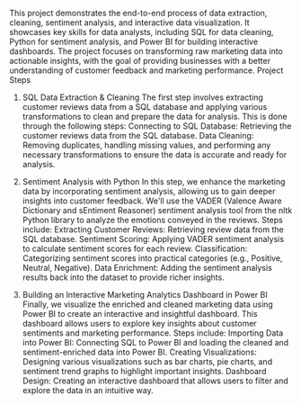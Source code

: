 This project demonstrates the end-to-end process of data extraction, cleaning, sentiment analysis, and interactive data visualization. It showcases key skills for data analysts, including SQL for data cleaning, Python for sentiment analysis, and Power BI for building interactive dashboards. The project focuses on transforming raw marketing data into actionable insights, with the goal of providing businesses with a better understanding of customer feedback and marketing performance.
Project Steps
1. SQL Data Extraction & Cleaning
The first step involves extracting customer reviews data from a SQL database and applying various transformations to clean and prepare the data for analysis. This is done through the following steps:
Connecting to SQL Database: Retrieving the customer reviews data from the SQL database.
Data Cleaning: Removing duplicates, handling missing values, and performing any necessary transformations to ensure the data is accurate and ready for analysis.

2. Sentiment Analysis with Python
In this step, we enhance the marketing data by incorporating sentiment analysis, allowing us to gain deeper insights into customer feedback. We'll use the VADER (Valence Aware Dictionary and sEntiment Reasoner) sentiment analysis tool from the nltk Python library to analyze the emotions conveyed in the reviews.
Steps include:
Extracting Customer Reviews: Retrieving review data from the SQL database.
Sentiment Scoring: Applying VADER sentiment analysis to calculate sentiment scores for each review.
Classification: Categorizing sentiment scores into practical categories (e.g., Positive, Neutral, Negative).
Data Enrichment: Adding the sentiment analysis results back into the dataset to provide richer insights.

4. Building an Interactive Marketing Analytics Dashboard in Power BI
Finally, we visualize the enriched and cleaned marketing data using Power BI to create an interactive and insightful dashboard. This dashboard allows users to explore key insights about customer sentiments and marketing performance.
Steps include:
Importing Data into Power BI: Connecting SQL to Power BI and loading the cleaned and sentiment-enriched data into Power BI.
Creating Visualizations: Designing various visualizations such as bar charts, pie charts, and sentiment trend graphs to highlight important insights.
Dashboard Design: Creating an interactive dashboard that allows users to filter and explore the data in an intuitive way.
